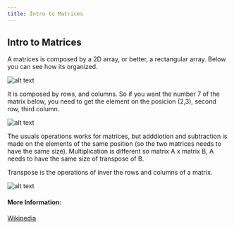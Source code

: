 ```yaml
---
title: Intro to Matrices
---
```

## Intro to Matrices
A matrices is composed by a 2D array, or better, a rectangular array. Below you can see how its organized.

![alt text](https://upload.wikimedia.org/wikipedia/commons/thumb/b/bb/Matrix.svg/494px-Matrix.svg.png)


It is composed by rows, and columns. So if you want the number 7 of the matrix below, you need to get the element on the posicion (2,3), second row, third column.

![alt text](https://wikimedia.org/api/rest_v1/media/math/render/svg/55375914df4213b621f22cb1e5a0d6eb09af29df)

The usuals operations works for matrices, but adddiotion and subtraction is made on the elements of the same position (so the two matrices needs to have the same size). Multiplication is different so matrix A x matrix B, A needs to have the same size of transpose of B. 

Transpose is the operations of inver the rows and columns of a matrix.

![alt text](https://wikimedia.org/api/rest_v1/media/math/render/svg/51f6dba024e104b412ed0562163ca9a11fcb9463)

#### More Information:
[Wikipedia](https://en.wikipedia.org/wiki/Matrix_(mathematics))


